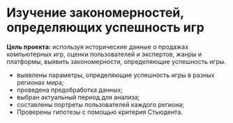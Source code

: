 # Изучение закономерностей, определяющих успешность игр

**Цель проекта:** используя исторические данные о продажах компьютерных игр, оценки пользователей и экспертов, жанры и платформы, выявить закономерности, определяющие успешность игры.

- выявлены параметры, определяющие успешность игры в разных регионах мира;
- проведена предобработка данных;
- выбран актуальный период для анализа;
- составлены портреты пользователей каждого региона;
- Проверены гипотезы с помощью критерия Стьюдента.
